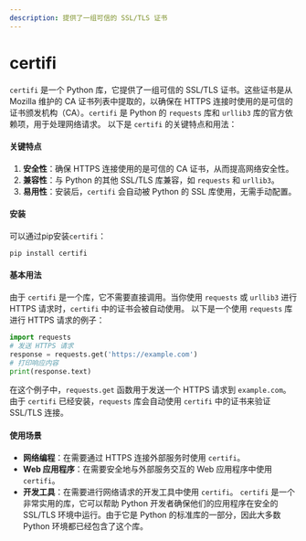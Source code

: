 ```yaml
---
description: 提供了一组可信的 SSL/TLS 证书
---
```


# certifi

`certifi` 是一个 Python 库，它提供了一组可信的 SSL/TLS 证书。这些证书是从 Mozilla 维护的 CA 证书列表中提取的，以确保在 HTTPS 连接时使用的是可信的证书颁发机构（CA）。`certifi` 是 Python 的 `requests` 库和 `urllib3` 库的官方依赖项，用于处理网络请求。 以下是 `certifi` 的关键特点和用法：

#### 关键特点

1. **安全性**：确保 HTTPS 连接使用的是可信的 CA 证书，从而提高网络安全性。
2. **兼容性**：与 Python 的其他 SSL/TLS 库兼容，如 `requests` 和 `urllib3`。
3. **易用性**：安装后，`certifi` 会自动被 Python 的 SSL 库使用，无需手动配置。

#### 安装

可以通过pip安装`certifi`：

```bash
pip install certifi
```

#### 基本用法

由于 `certifi` 是一个库，它不需要直接调用。当你使用 `requests` 或 `urllib3` 进行 HTTPS 请求时，`certifi` 中的证书会被自动使用。 以下是一个使用 `requests` 库进行 HTTPS 请求的例子：

```python
import requests
# 发送 HTTPS 请求
response = requests.get('https://example.com')
# 打印响应内容
print(response.text)
```

在这个例子中，`requests.get` 函数用于发送一个 HTTPS 请求到 `example.com`。由于 `certifi` 已经安装，`requests` 库会自动使用 `certifi` 中的证书来验证 SSL/TLS 连接。

#### 使用场景

* **网络编程**：在需要通过 HTTPS 连接外部服务时使用 `certifi`。
* **Web 应用程序**：在需要安全地与外部服务交互的 Web 应用程序中使用 `certifi`。
* **开发工具**：在需要进行网络请求的开发工具中使用 `certifi`。 `certifi` 是一个非常实用的库，它可以帮助 Python 开发者确保他们的应用程序在安全的 SSL/TLS 环境中运行。由于它是 Python 的标准库的一部分，因此大多数 Python 环境都已经包含了这个库。

